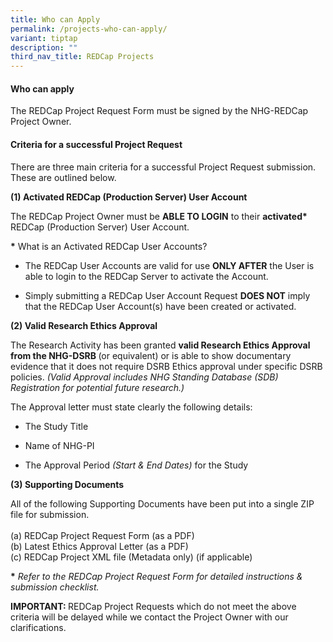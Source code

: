 ```yaml
---
title: Who can Apply
permalink: /projects-who-can-apply/
variant: tiptap
description: ""
third_nav_title: REDCap Projects
---
```

<h4><strong>Who can apply</strong></h4>
<p>The REDCap Project Request Form must be signed by the NHG-REDCap Project
Owner.</p>
<h4><strong>Criteria for a successful Project Request</strong></h4>
<p>There are three main criteria for a successful Project Request submission.
These are outlined below.</p>
<p></p>
<p><strong>(1) Activated REDCap (Production Server) User Account</strong>
</p>
<p>The REDCap Project Owner must be <strong>ABLE TO LOGIN</strong> to their <strong>activated*</strong> REDCap
(Production Server) User Account.</p>
<p><strong>*</strong> What is an Activated REDCap User Accounts?</p>
<ul data-tight="true" class="tight">
<li>
<p>The REDCap User Accounts are valid for use <strong>ONLY AFTER</strong> the
User is able to login to the REDCap Server to activate the Account.</p>
</li>
<li>
<p>Simply submitting a REDCap User Account Request <strong>DOES NOT</strong> imply
that the REDCap User Account(s) have been created or activated.</p>
</li>
</ul>
<p></p>
<p></p>
<p><strong>(2) Valid Research Ethics Approval</strong>
</p>
<p>The Research Activity has been granted <strong>valid Research Ethics Approval from the NHG-DSRB </strong>(or
equivalent) or is able to show documentary evidence that it does not require
DSRB Ethics approval under specific DSRB policies.<em> (Valid Approval includes NHG Standing Database (SDB) Registration for potential future research.)</em>
</p>
<p>The Approval letter must state clearly the following details:</p>
<ul data-tight="true" class="tight">
<li>
<p>The Study Title</p>
</li>
<li>
<p>Name of NHG-PI</p>
</li>
<li>
<p>The Approval Period <em>(Start &amp; End Dates)</em> for the Study</p>
</li>
</ul>
<p></p>
<p></p>
<p><strong>(3) Supporting Documents</strong>
</p>
<p>All of the following Supporting Documents have been put into a single
ZIP file for submission.
<br>
<br>(a) REDCap Project Request Form (as a PDF)
<br>(b) Latest Ethics Approval Letter (as a PDF)
<br>(c) REDCap Project XML file (Metadata only) (if applicable)</p>
<p><strong>*</strong><em> Refer to the REDCap Project Request Form for detailed instructions &amp; submission checklist.</em>
</p>
<p></p>
<p></p>
<p><strong>IMPORTANT: </strong>REDCap Project Requests which do not meet
the above criteria will be delayed while we contact the Project Owner with
our clarifications.</p>
<p></p>